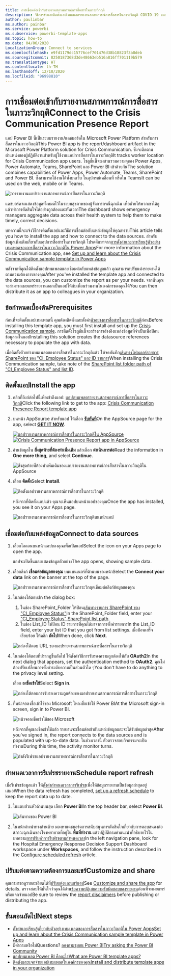 ```yaml
---
title: การเชื่อมต่อเข้ากับรายงานสภาพการณ์การสื่อสารในภาวะวิกฤติ
description: วิธีการรับและติดตั้งแอปเทมเพลตรายงานสภาพการณ์การสื่อสารในภาวะวิกฤติ COVID-19 และวิธีการเชื่อมต่อกับข้อมูล
author: paulinbar
ms.author: painbar
ms.service: powerbi
ms.subservice: powerbi-template-apps
ms.topic: how-to
ms.date: 04/06/2020
LocalizationGroup: Connect to services
ms.openlocfilehash: e9fd1179dc15776cef701476d38b18823f3a8deb
ms.sourcegitcommit: 8250187368d3de48663eb516a816ff701119b579
ms.translationtype: HT
ms.contentlocale: th-TH
ms.lasthandoff: 12/10/2020
ms.locfileid: "96998810"
---
```

# <a name="connect-to-the-crisis-communication-presence-report"></a><span data-ttu-id="e8c01-103">การเชื่อมต่อเข้ากับรายงานสภาพการณ์การสื่อสารในภาวะวิกฤติ</span><span class="sxs-lookup"><span data-stu-id="e8c01-103">Connect to the Crisis Communication Presence Report</span></span>

<span data-ttu-id="e8c01-104">แอป Power BI นี้เป็นระบบรายงาน/แดชบอร์ดใน Microsoft Power Platform สำหรับการสื่อสารในภาวะวิกฤติ</span><span class="sxs-lookup"><span data-stu-id="e8c01-104">This Power BI app is the report/dashboard artifact in the Microsoft Power Platform solution for Crisis Communication.</span></span> <span data-ttu-id="e8c01-105">ซึ่งจะติดตามตำแหน่งของผู้ปฏิบัติงานสำหรับผู้ใช้งานแอปการสื่อสารในภาวะวิกฤติ</span><span class="sxs-lookup"><span data-stu-id="e8c01-105">It tracks worker location for Crisis Communication app users.</span></span> <span data-ttu-id="e8c01-106">โซลูชั่นนี้จะผสานรวมความจุของ Power Apps, Power Automate, Teams, SharePoint และ Power BI เข้าด้วยกัน</span><span class="sxs-lookup"><span data-stu-id="e8c01-106">The solution combines capabilities of Power Apps, Power Automate, Teams, SharePoint and Power BI.</span></span> <span data-ttu-id="e8c01-107">ซึ่งสามารถใช้งานได้ทั้งบนเว็บ ในอุปกรณ์เคลื่อนที่ หรือใน Teams</span><span class="sxs-lookup"><span data-stu-id="e8c01-107">It can be used on the web, mobile or in Teams.</span></span>

![การรายงานแอปรายงานสภาพการณ์การสื่อสารในภาวะวิกฤติ](media/service-connect-to-crisis-communication-presence-report/service-crisis-communication-presence-report.png)

<span data-ttu-id="e8c01-109">แดชบอร์ดจะแสดงข้อมูลทั้งหมดไว้ในระบบสุขภาพของผู้จัดการกรณีฉุกเฉิน เพื่อช่วยให้พวกเขาได้ดูแล้วทำการตัดสินใจได้อย่างถูกต้องและทันเวลา</span><span class="sxs-lookup"><span data-stu-id="e8c01-109">The dashboard shows emergency managers aggregate data across their health system to help them to make timely, correct decisions.</span></span>

<span data-ttu-id="e8c01-110">บทความนี้จะแจ้งวิธีการติดตั้งแอปและวิธีการเชื่อมต่อกับแหล่งข้อมูลให้คุณทราบ</span><span class="sxs-lookup"><span data-stu-id="e8c01-110">This article tells  you how to install the app and how to connect to the data sources.</span></span> <span data-ttu-id="e8c01-111">สำหรับข้อมูลเพิ่มเติมเกี่ยวกับแอปการสื่อสารในภาวะวิกฤติ โปรดศึกษาจาก[การตั้งค่าและการเรียนรู้ตัวอย่างเทมเพลตของการสื่อสารในภาวะวิกฤติใน Power Apps](/powerapps/maker/canvas-apps/sample-crisis-communication-app)</span><span class="sxs-lookup"><span data-stu-id="e8c01-111">For more information about the Crisis Communication app, see [Set up and learn about the Crisis Communication sample template in Power Apps](/powerapps/maker/canvas-apps/sample-crisis-communication-app)</span></span>

<span data-ttu-id="e8c01-112">หลังจากที่คุณได้ติดตั้งแอปเทมเพลตและเชื่อมต่อกับแหล่งข้อมูลแล้ว คุณสามารถปรับแต่งรายงานได้ตามความต้องการของคุณ</span><span class="sxs-lookup"><span data-stu-id="e8c01-112">After you've installed the template app and connected to the data sources, you can customize the report as per your needs.</span></span> <span data-ttu-id="e8c01-113">จากนั้นคุณจะสามารถเผยแพร่รายงานออกเป็นแอปให้กับเพื่อนร่วมงานในองค์กรของคุณได้</span><span class="sxs-lookup"><span data-stu-id="e8c01-113">You can then distribute it as an app to colleagues in your organization.</span></span>

## <a name="prerequisites"></a><span data-ttu-id="e8c01-114">ข้อกำหนดเบื้องต้น</span><span class="sxs-lookup"><span data-stu-id="e8c01-114">Prerequisites</span></span>

<span data-ttu-id="e8c01-115">ก่อนที่จะติดตั้งแอปเทมเพลตนี้ คุณต้องติดตั้งและตั้งค่า[ตัวอย่างการสื่อสารในภาวะวิกฤติ](/powerapps/maker/canvas-apps/sample-crisis-communication-app)ก่อน</span><span class="sxs-lookup"><span data-stu-id="e8c01-115">Before installing this template app, you must first install and set up the [Crisis Communication sample](/powerapps/maker/canvas-apps/sample-crisis-communication-app).</span></span> <span data-ttu-id="e8c01-116">การติดตั้งโซลูชันนี้จะสร้างการอ้างอิงแหล่งข้อมูลที่จำเป็นเพื่อป้อนข้อมูลลงในแอป</span><span class="sxs-lookup"><span data-stu-id="e8c01-116">Installing this solution creates the datasource references necessary to populate the app with data.</span></span>

<span data-ttu-id="e8c01-117">เมื่อติดตั้งตัวอย่างเทมเพลตของการสื่อสารในภาวะวิกฤติแล้ว ให้จดบันทึก[เส้นทางโฟลเดอร์รายการ SharePoint ของ "CI_Employee Status" และ ID รายการ](/powerapps/maker/canvas-apps/sample-crisis-communication-app#monitor-office-absences-with-power-bi)</span><span class="sxs-lookup"><span data-stu-id="e8c01-117">When installing the Crisis Communication sample, take note of the [SharePoint list folder path of "CI_Employee Status" and list ID](/powerapps/maker/canvas-apps/sample-crisis-communication-app#monitor-office-absences-with-power-bi).</span></span>

## <a name="install-the-app"></a><span data-ttu-id="e8c01-118">ติดตั้งแอป</span><span class="sxs-lookup"><span data-stu-id="e8c01-118">Install the app</span></span>

1. <span data-ttu-id="e8c01-119">คลิกที่ลิงก์ต่อไปนี้เพื่อเข้าถึงแอป: [แอปเทมเพลตรายงานสภาพการณ์การสื่อสารในภาวะวิกฤติ](https://appsource.microsoft.com/en-us/product/power-bi/pbi-contentpacks.crisiscomms)</span><span class="sxs-lookup"><span data-stu-id="e8c01-119">Click the following link to get to the app: [Crisis Communication Presence Report template app](https://appsource.microsoft.com/en-us/product/power-bi/pbi-contentpacks.crisiscomms)</span></span>

1. <span data-ttu-id="e8c01-120">บนหน้า AppSource สำหรับแอป ให้เลือก [**รับทันที**](https://appsource.microsoft.com/en-us/product/power-bi/pbi-contentpacks.crisiscomms)</span><span class="sxs-lookup"><span data-stu-id="e8c01-120">On the AppSource page for the app, select [**GET IT NOW**](https://appsource.microsoft.com/en-us/product/power-bi/pbi-contentpacks.crisiscomms).</span></span>

    <span data-ttu-id="e8c01-121">[![แอปรายงานสภาพการณ์การสื่อสารในภาวะวิกฤติใน AppSource](media/service-connect-to-crisis-communication-presence-report/service-crisis-communication-presence-report-app-appsource-get-it-now.png)](https://appsource.microsoft.com/en-us/product/power-bi/pbi-contentpacks.crisiscomms)</span><span class="sxs-lookup"><span data-stu-id="e8c01-121">[![Crisis Communication Presence Report app in AppSource](media/service-connect-to-crisis-communication-presence-report/service-crisis-communication-presence-report-app-appsource-get-it-now.png)](https://appsource.microsoft.com/en-us/product/power-bi/pbi-contentpacks.crisiscomms)</span></span>

1. <span data-ttu-id="e8c01-122">อ่านข้อมูลใน **สิ่งสุดท้ายที่ต้องทำเพิ่มเติม** แล้วเลือก **ดำเนินการต่อ**</span><span class="sxs-lookup"><span data-stu-id="e8c01-122">Read the information in **One more thing**, and select **Continue**.</span></span>

    ![สิ่งสุดท้ายที่ต้องทำเพิ่มเติมของแอปรายงานสภาพการณ์การสื่อสารในภาวะวิกฤติใน AppSource](media/service-connect-to-crisis-communication-presence-report/service-crisis-communication-presence-report-1-more-thing.png)

1. <span data-ttu-id="e8c01-124">เลือก **ติดตั้ง**</span><span class="sxs-lookup"><span data-stu-id="e8c01-124">Select **Install**.</span></span> 

    ![ติดตั้งแอปรายงานสภาพการณ์การสื่อสารในภาวะวิกฤติ](media/service-connect-to-crisis-communication-presence-report/service-crisis-communication-presence-report-select-install.png)

    <span data-ttu-id="e8c01-126">หลังจากที่ติดตั้งแอปแล้ว คุณจะเห็นแอปบนหน้าแอปของคุณ</span><span class="sxs-lookup"><span data-stu-id="e8c01-126">Once the app has installed, you see it on your Apps page.</span></span>

   ![แอปรายงานสภาพการณ์การสื่อสารในภาวะวิกฤติบนหน้าแอป](media/service-connect-to-crisis-communication-presence-report/service-crisis-communication-presence-report-app-apps-page-icon.png)

## <a name="connect-to-data-sources"></a><span data-ttu-id="e8c01-128">เชื่อมต่อกับแหล่งข้อมูล</span><span class="sxs-lookup"><span data-stu-id="e8c01-128">Connect to data sources</span></span>

1. <span data-ttu-id="e8c01-129">เลือกไอคอนบนหน้าแอปของคุณเพื่อเปิดแอป</span><span class="sxs-lookup"><span data-stu-id="e8c01-129">Select the icon on your Apps page to open the app.</span></span>


   <span data-ttu-id="e8c01-130">แอปจะเปิดขึ้นและแสดงข้อมูลตัวอย่าง</span><span class="sxs-lookup"><span data-stu-id="e8c01-130">The app opens, showing sample data.</span></span>

1. <span data-ttu-id="e8c01-131">เลือกลิงก์ **เชื่อมต่อข้อมูลของคุณ** บนแบนเนอร์ที่ด้านบนของหน้า</span><span class="sxs-lookup"><span data-stu-id="e8c01-131">Select the **Connect your data** link on the banner at the top of the page.</span></span>

   ![แอปรายงานสภาพการณ์การสื่อสารในภาวะวิกฤตเชื่อมต่อลิงก์ข้อมูลของคุณ](media/service-connect-to-crisis-communication-presence-report/service-crisis-communication-presence-report-app-connect-data.png)

1. <span data-ttu-id="e8c01-133">ในกล่องโต้ตอบ:</span><span class="sxs-lookup"><span data-stu-id="e8c01-133">In the dialog box:</span></span>
   1. <span data-ttu-id="e8c01-134">ในช่อง SharePoint_Folder ให้ป้อน[เส้นทางรายการ SharePoint ของ "CI_Employee Status"](/powerapps/maker/canvas-apps/sample-crisis-communication-app#monitor-office-absences-with-power-bi)</span><span class="sxs-lookup"><span data-stu-id="e8c01-134">In the SharePoint_Folder field, enter your ["CI_Employee Status" SharePoint list path](/powerapps/maker/canvas-apps/sample-crisis-communication-app#monitor-office-absences-with-power-bi).</span></span>
   1. <span data-ttu-id="e8c01-135">ในช่อง List_ID ให้ป้อน ID รายการที่คุณได้มาจากการตั้งค่ารายการ</span><span class="sxs-lookup"><span data-stu-id="e8c01-135">In the List_ID field, enter your list ID that you got from list settings.</span></span> <span data-ttu-id="e8c01-136">เมื่อป้อนเสร็จเรียบร้อย ให้คลิก **ถัดไป**</span><span class="sxs-lookup"><span data-stu-id="e8c01-136">When done, click **Next**.</span></span>

   ![กล่องโต้ตอบ URL ของแอปรายงานสภาพการณ์การสื่อสารในภาวะวิกฤติ](media/service-connect-to-crisis-communication-presence-report/service-crisis-communication-presence-report-app-url-dialog.png)

1. <span data-ttu-id="e8c01-138">ในกล่องโต้ตอบที่ปรากฏขึ้นถัดไป ให้ตั้งค่าวิธีการรับรองความถูกต้องให้กับ **OAuth2**</span><span class="sxs-lookup"><span data-stu-id="e8c01-138">In the next dialog that appears, set the authentication method to **OAuth2**.</span></span> <span data-ttu-id="e8c01-139">คุณไม่ต้องปรับเปลี่ยนการตั้งค่าระดับความเป็นส่วนตัวใด ๆ</span><span class="sxs-lookup"><span data-stu-id="e8c01-139">You don't have to do anything to the privacy level setting.</span></span>

   <span data-ttu-id="e8c01-140">เลือก **ลงชื่อเข้าใช้**</span><span class="sxs-lookup"><span data-stu-id="e8c01-140">Select **Sign in**.</span></span>

   ![กล่องโต้ตอบการรับรองความถูกต้องของแอปรายงานสภาพการณ์การสื่อสารในภาวะวิกฤติ](media/service-connect-to-crisis-communication-presence-report/service-crisis-communication-presence-report-app-authentication-dialog.png)

1. <span data-ttu-id="e8c01-142">ที่หน้าจอลงชื่อเข้าใช้ของ Microsoft ใหลงชื่อเข้าใช้ Power BI</span><span class="sxs-lookup"><span data-stu-id="e8c01-142">At the Microsoft sign-in screen, sign in to Power BI.</span></span>

   ![หน้าจอลงชื่อเข้าใช้ของ Microsoft](media/service-connect-to-crisis-communication-presence-report/service-crisis-communication-presence-report-app-microsoft-login.png)

   <span data-ttu-id="e8c01-144">หลังจากที่คุณลงชื่อเข้าใช้แล้ว รายงานจะเชื่อมต่อเข้ากับแหล่งข้อมูลและจะได้รับข้อมูลล่าสุด</span><span class="sxs-lookup"><span data-stu-id="e8c01-144">After you've signed in, the report connects to the data sources and is populated with up-to-date data.</span></span> <span data-ttu-id="e8c01-145">ในช่วงเวลานี้ ตัวตรวจสอบกิจกรรมจะเปิดทำงาน</span><span class="sxs-lookup"><span data-stu-id="e8c01-145">During this time, the activity monitor turns.</span></span>

   ![กำลังรีเฟรชแอปรายงานสภาพการณ์การสื่อสารในภาวะวิกฤติ](media/service-connect-to-crisis-communication-presence-report/service-crisis-communication-presence-report-app-refresh-monitor.png)

## <a name="schedule-report-refresh"></a><span data-ttu-id="e8c01-147">กำหนดเวลาการรีเฟรชรายงาน</span><span class="sxs-lookup"><span data-stu-id="e8c01-147">Schedule report refresh</span></span>

<span data-ttu-id="e8c01-148">เมื่อรีเฟรชข้อมูลแล้ว ให้[ตั้งค่ากำหนดเวลาการรีเฟรช](../connect-data/refresh-scheduled-refresh.md)เพื่อให้ข้อมูลรายงานเป็นข้อมูลล่าสุดอยู่เสมอ</span><span class="sxs-lookup"><span data-stu-id="e8c01-148">When the data refresh has completed, [set up a refresh schedule](../connect-data/refresh-scheduled-refresh.md) to keep the report data up to date.</span></span>

1. <span data-ttu-id="e8c01-149">ในแถบส่วนหัวด้านบนสุด เลือก **Power BI**</span><span class="sxs-lookup"><span data-stu-id="e8c01-149">In the top header bar, select **Power BI**.</span></span>

   ![เส้นทางของ Power BI](media/service-connect-to-crisis-communication-presence-report/service-crisis-communication-presence-report-app-powerbi-breadcrumb.png)

1. <span data-ttu-id="e8c01-151">ในหน้าต่างนำทางด้านซ้าย มองหาแดชบอร์ดการสนับสนุนการตัดสินใจเกี่ยวกับการตอบสนองต่อสภาวะฉุกเฉินของโรงพยาบาลที่อยู่ใน **พื้นที่ทำงาน** แล้วปฏิบัติตามคำแนะนำที่อธิบายไว้ในบทความ[การปรับค่าการรีเฟรชตามกำหนดเวลา](../connect-data/refresh-scheduled-refresh.md)</span><span class="sxs-lookup"><span data-stu-id="e8c01-151">In the left navigation pane, look for the Hospital Emergency Response Decision Support Dashboard workspace under **Workspaces**, and follow the instruction described in the [Configure scheduled refresh](../connect-data/refresh-scheduled-refresh.md) article.</span></span>

## <a name="customize-and-share"></a><span data-ttu-id="e8c01-152">ปรับแต่งตามความต้องการและแชร์</span><span class="sxs-lookup"><span data-stu-id="e8c01-152">Customize and share</span></span>

<span data-ttu-id="e8c01-153">คุณสามารถดูรายละเอียดได้ที่[ปรับแต่งและแชร์แอป](../connect-data/service-template-apps-install-distribute.md#customize-and-share-the-app)</span><span class="sxs-lookup"><span data-stu-id="e8c01-153">See [Customize and share the app](../connect-data/service-template-apps-install-distribute.md#customize-and-share-the-app) for details.</span></span> <span data-ttu-id="e8c01-154">ตรวจสอบให้มั่นใจว่าคุณได้อ่าน[ข้อความปฏิเสธความรับผิดชอบของรายงาน](../create-reports/sample-covid-19-us.md#disclaimers)ก่อนที่จะเผยแพร่หรือแจกจ่ายแอป</span><span class="sxs-lookup"><span data-stu-id="e8c01-154">Be sure to review the [report disclaimers](../create-reports/sample-covid-19-us.md#disclaimers) before publishing or distributing the app.</span></span>

## <a name="next-steps"></a><span data-ttu-id="e8c01-155">ขั้นตอนถัดไป</span><span class="sxs-lookup"><span data-stu-id="e8c01-155">Next steps</span></span>
* [<span data-ttu-id="e8c01-156">ตั้งค่าและเรียนรู้เกี่ยวกับตัวอย่างเทมเพลตของการสื่อสารในภาวะวิกฤติใน Power Apps</span><span class="sxs-lookup"><span data-stu-id="e8c01-156">Set up and learn about the Crisis Communication sample template in Power Apps</span></span>](/powerapps/maker/canvas-apps/sample-crisis-communication-app)
* <span data-ttu-id="e8c01-157">มีคำถามหรือไม่</span><span class="sxs-lookup"><span data-stu-id="e8c01-157">Questions?</span></span> [<span data-ttu-id="e8c01-158">ลองถามชุมชน Power BI</span><span class="sxs-lookup"><span data-stu-id="e8c01-158">Try asking the Power BI Community</span></span>](https://community.powerbi.com/)
* [<span data-ttu-id="e8c01-159">แอปเทมเพลต Power BI คืออะไร</span><span class="sxs-lookup"><span data-stu-id="e8c01-159">What are Power BI template apps?</span></span>](../connect-data/service-template-apps-overview.md)
* [<span data-ttu-id="e8c01-160">ติดตั้งและแจกจ่ายแอปเทมเพลตในองค์กรของคุณ</span><span class="sxs-lookup"><span data-stu-id="e8c01-160">Install and distribute template apps in your organization</span></span>](../connect-data/service-template-apps-install-distribute.md)
